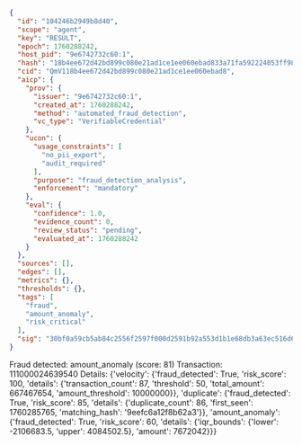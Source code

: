 ```json
{
  "id": "104246b2949b8d40",
  "scope": "agent",
  "key": "RESULT",
  "epoch": 1760288242,
  "host_pid": "9e6742732c60:1",
  "hash": "18b4ee672d42bd899c080e21ad1ce1ee060ebad833a71fa592224053ff9839f2",
  "cid": "QmV118b4ee672d42bd899c080e21ad1ce1ee060ebad8",
  "aicp": {
    "prov": {
      "issuer": "9e6742732c60:1",
      "created_at": 1760288242,
      "method": "automated_fraud_detection",
      "vc_type": "VerifiableCredential"
    },
    "ucon": {
      "usage_constraints": [
        "no_pii_export",
        "audit_required"
      ],
      "purpose": "fraud_detection_analysis",
      "enforcement": "mandatory"
    },
    "eval": {
      "confidence": 1.0,
      "evidence_count": 0,
      "review_status": "pending",
      "evaluated_at": 1760288242
    }
  },
  "sources": [],
  "edges": [],
  "metrics": {},
  "thresholds": {},
  "tags": [
    "fraud",
    "amount_anomaly",
    "risk_critical"
  ],
  "sig": "30bf0a59cb5ab84c2556f2597f000d2591b92a553d1b1e68db3a63ec516d6eb4"
}
```

Fraud detected: amount_anomaly (score: 81)
Transaction: 111000024639540
Details: {'velocity': {'fraud_detected': True, 'risk_score': 100, 'details': {'transaction_count': 87, 'threshold': 50, 'total_amount': 667467654, 'amount_threshold': 10000000}}, 'duplicate': {'fraud_detected': True, 'risk_score': 85, 'details': {'duplicate_count': 86, 'first_seen': 1760285765, 'matching_hash': '9eefc6a12f8b62a3'}}, 'amount_anomaly': {'fraud_detected': True, 'risk_score': 60, 'details': {'iqr_bounds': {'lower': -2106683.5, 'upper': 4084502.5}, 'amount': 7672042}}}